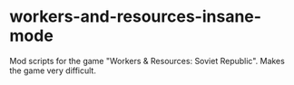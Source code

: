 # workers-and-resources-insane-mode
Mod scripts for the game "Workers &amp; Resources: Soviet Republic". Makes the game very difficult.
